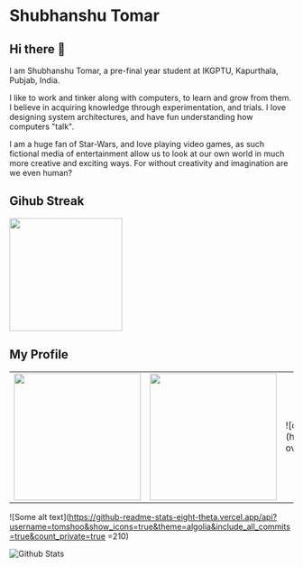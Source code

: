 # Shubhanshu Tomar

## Hi there 👋

I am Shubhanshu Tomar, a pre-final year student at IKGPTU,
Kapurthala, Pubjab, India.

I like to work and tinker along with computers, to learn
and grow from them. I believe in acquiring knowledge through
experimentation, and trials. I love designing system architectures,
and have fun understanding how computers "talk".

I am a huge fan of Star-Wars, and love playing video games,
as such fictional media of entertainment allow us to look
at our own world in much more creative and exciting ways. For
without creativity and imagination are we even human?

## Gihub Streak

<img height="200em"  src="https://github-readme-streak-stats.herokuapp.com/?user=tomshoo&show_icons=true&theme=algolia&border=true"></img>

## My Profile

<table>
    <tr>
        <td>
            <img height="225em" src="https://stats.quine.sh/tomshoo/github?theme=dark" />
        </td>
        <td>
            <img height="225em" src="https://stats.quine.sh/tomshoo/languages-over-time?theme=dark" />
        </td>
        <td>
<!--
<img height="225em" src="https://stats.quine.sh/tomshoo/topics-over-time?theme=dark"/>
-->
    ![quine stats](https://stats.quine.sh/tomshoo/topics-over-time?theme=dark =x225)
        </td>
    </tr>
</table>

<!-- <img height="210em"  src="https://github-readme-stats-eight-theta.vercel.app/api?username=tomshoo&show_icons=true&theme=algolia&include_all_commits=true&count_private=true" /><img height="210em"  src="https://github-readme-stats-eight-theta.vercel.app/api/top-langs/?username=tomshoo&layout=compact&langs_count=8&theme=algolia"/> -->

![Some alt text](<https://github-readme-stats-eight-theta.vercel.app/api?username=tomshoo&show_icons=true&theme=algolia&include_all_commits=true&count_private=true> =210)

![Github Stats](https://visitcount.itsvg.in/api?id=tomshoo&icon=0&color=0)
